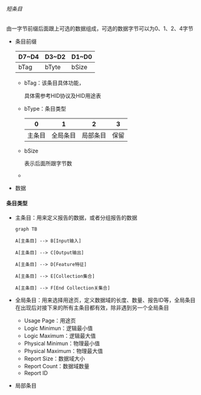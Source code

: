 ###### 短条目

由一字节前缀后面跟上可选的数据组成，可选的数据字节可以为0、1、2、4字节



* 条目前缀

  | D7~D4 | D3~D2 | D1~D0 |
  | ----- | ----- | ----- |
  | bTag  | bTyte | bSize |

  * bTag：该条目具体功能，

    具体需参考HID协议及HID用途表

  * bType：条目类型

    |   0    |    1     |    2     |  3   |
    | :----: | :------: | :------: | :--: |
    | 主条目 | 全局条目 | 局部条目 | 保留 |

  * bSize

    表示后面所跟字节数

  * 

* 数据



#### 条目类型

* 主条目：用来定义报告的数据，或者分组报告的数据

  ```mermaid
  graph TB
  
  A[主条目] --> B[Input输入]
  
  A[主条目] --> C[Output输出]
  
  A[主条目] --> D[Feature特征]
  
  A[主条目] --> E[Collection集合]
  
  A[主条目] --> F[End Collection关集合]
  ```

  

* 全局条目：用来选择用途页，定义数据域的长度、数量、报告ID等，全局条目在出现后对接下来的所有主条目都有效，除非遇到另一个全局条目

  * Usage Page：用途页
  * Logic Minimun：逻辑最小值
  * Logic Maximum：逻辑最大值
  * Physical Minimun：物理最小值
  * Physical Maximum：物理最大值
  * Report Size：数据域大小
  * Report Count：数据域数量
  * Report ID

* 局部条目


